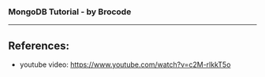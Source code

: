 ### MongoDB Tutorial - by Brocode
---
## References:
- youtube video: https://www.youtube.com/watch?v=c2M-rlkkT5o